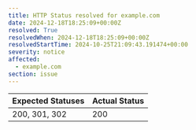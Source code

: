 ```yaml
---
title: HTTP Status resolved for example.com
date: 2024-12-18T18:25:09+00:00Z
resolved: True
resolvedWhen: 2024-12-18T18:25:09+00:00Z
resolvedStartTime: 2024-10-25T21:09:43.191474+00:00
severity: notice
affected:
  - example.com
section: issue
---
```


| Expected Statuses | Actual Status  |
|-------------------|----------------|
| 200, 301, 302 | 200 |
